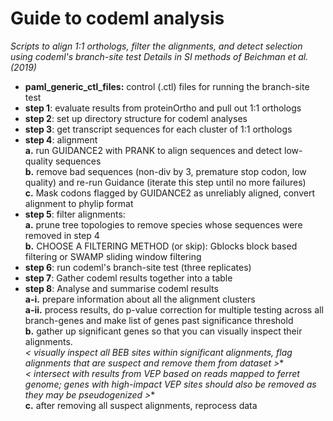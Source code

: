 # Guide to codeml analysis  

*Scripts to align 1:1 orthologs, filter the alignments, and detect selection using codeml's branch-site test* 
*Details in SI methods of Beichman et al. (2019)*
- **paml_generic_ctl_files:** control (.ctl) files for running the branch-site test
- **step 1**: evaluate results from proteinOrtho and pull out 1:1 orthologs  
- **step 2**: set up directory structure for codeml analyses  
- **step 3**: get transcript sequences for each cluster of 1:1 orthologs  
- **step 4**: alignment  
  **a.** run GUIDANCE2 with PRANK to align sequences and detect low-quality sequences  
  **b.** remove bad sequences (non-div by 3, premature stop codon, low quality) and re-run Guidance (iterate this step until no more failures)  
  **c.** Mask codons flagged by GUIDANCE2 as unreliably aligned, convert alignment to phylip format  
- **step 5**: filter alignments:  
  **a.** prune tree topologies to remove species whose sequences were removed in step 4  
  **b.** CHOOSE A FILTERING METHOD (or skip): Gblocks block based filtering or SWAMP sliding window filtering  
- **step 6**: run codeml's branch-site test (three replicates)  
- **step 7**: Gather codeml results together into a table  
- **step 8**: Analyse and summarise codeml results  
  **a-i.** prepare information about all the alignment clusters  
  **a-ii.** process results, do p-value correction for multiple testing across all branch-genes and make list of genes past significance threshold  
  **b.** gather up significant genes so that you can visually inspect their alignments.  
  *< visually inspect all BEB sites within significant alignments, flag alignments that are suspect and remove them from dataset >**  
  *< intersect with results from VEP based on reads mapped to ferret genome; genes with high-impact VEP sites should also be removed as they may be pseudogenized >**   
  **c.** after removing all suspect alignments, reprocess data  
  
 